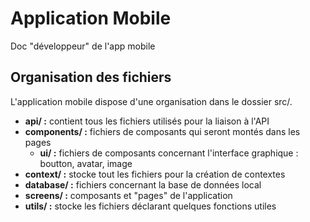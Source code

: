 # Application Mobile

Doc "développeur" de l'app mobile

## Organisation des fichiers

L'application mobile dispose d'une organisation dans le dossier src/.

- **api/ :** contient tous les fichiers utilisés pour la liaison à l'API
- **components/ :** fichiers de composants qui seront montés dans les pages
  - **ui/ :** fichiers de composants concernant l'interface graphique : boutton, avatar, image
- **context/ :** stocke tout les fichiers pour la création de contextes
- **database/ :** fichiers concernant la base de données local
- **screens/ :** composants et "pages" de l'application
- **utils/ :** stocke les fichiers déclarant quelques fonctions utiles
